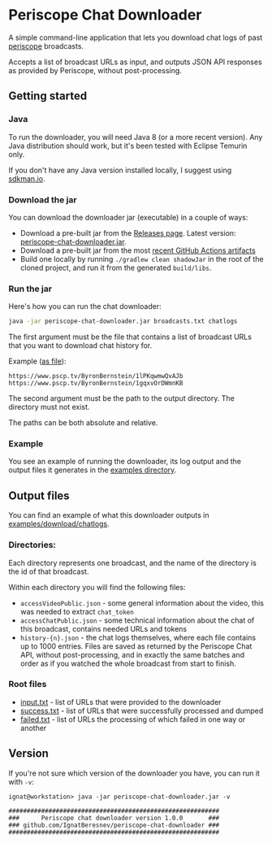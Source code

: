 # Periscope Chat Downloader

A simple command-line application that lets you download chat logs of past [periscope](https://www.pscp.tv/) broadcasts.

Accepts a list of broadcast URLs as input, and outputs JSON API responses as provided by Periscope, without 
post-processing.

## Getting started

### Java

To run the downloader, you will need Java 8 (or a more recent version). Any Java distribution should work, but
it's been tested with Eclipse Temurin only.

If you don't have any Java version installed locally, I suggest using [sdkman.io](https://sdkman.io/).

### Download the jar

You can download the downloader jar (executable) in a couple of ways:

* Download a pre-built jar from the [Releases page][2]. Latest version: [periscope-chat-downloader.jar][3].
* Download a pre-built jar from the most [recent GitHub Actions artifacts][1]
* Build one locally by running `./gradlew clean shadowJar` in the root of the cloned project, 
  and run it from the generated `build/libs`.

### Run the jar

Here's how you can run the chat downloader:

```bash
java -jar periscope-chat-downloader.jar broadcasts.txt chatlogs
```

The first argument must be the file that contains a list of broadcast URLs that you want to download chat history for.

Example ([as file](examples/download/broadcasts.txt)):

```
https://www.pscp.tv/ByronBernstein/1lPKqwmwQvAJb
https://www.pscp.tv/ByronBernstein/1gqxvOrDWmnKB
```

The second argument must be the path to the output directory. The directory must not exist.

The paths can be both absolute and relative.

### Example

You see an example of running the downloader, its log output and the output files it generates
in the [examples directory](examples/download).

## Output files

You can find an example of what this downloader outputs in [examples/download/chatlogs](examples/download/chatlogs).

### Directories:

Each directory represents one broadcast, and the name of the directory is the id of that broadcast.

Within each directory you will find the following files:

* `accessVideoPublic.json` - some general information about the video, this was needed to extract `chat_token`
* `accessChatPublic.json` - some technical information about the chat of this broadcast, contains needed URLs and tokens
* `history-{n}.json` - the chat logs themselves, where each file contains up to 1000 entries. Files are saved
  as returned by the Periscope Chat API, without post-processing, and in exactly the same batches and order as if you
  watched the whole broadcast from start to finish.

### Root files

* [input.txt](examples/download/chatlogs/input.txt) - list of URLs that were provided to the downloader
* [success.txt](examples/download/chatlogs/success.txt) - list of URLs that were successfully processed and dumped
* [failed.txt](examples/download/chatlogs/failed.txt) - list of URLs the processing of which failed in one way or another

## Version

If you're not sure which version of the downloader you have, you can run it with `-v`:

```text
ignat@workstation> java -jar periscope-chat-downloader.jar -v

##########################################################
###      Periscope chat downloader version 1.0.0       ###
### github.com/IgnatBeresnev/periscope-chat-downloader ###
##########################################################
```

[1]: https://github.com/IgnatBeresnev/periscope-chat-downloader/actions?query=branch%3Amaster
[2]: https://github.com/IgnatBeresnev/periscope-chat-downloader/releases
[3]: https://github.com/IgnatBeresnev/periscope-chat-downloader/releases/download/1.0.0/periscope-chat-downloader.jar
